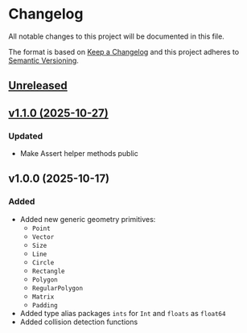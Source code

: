 # Changelog

All notable changes to this project will be documented in this file.

The format is based on [Keep a Changelog](http://keepachangelog.com/en/1.0.0/)
and this project adheres to [Semantic Versioning](http://semver.org/spec/v2.0.0.html).


## [Unreleased](https://github.com/gravitton/geometry/compare/v1.1.0...master)


## [v1.1.0 (2025-10-27)](https://github.com/gravitton/geometry/compare/v1.0.0...v1.1.0)
### Updated
- Make Assert helper methods public


## v1.0.0 (2025-10-17)
### Added
- Added new generic geometry primitives:
  - `Point`
  - `Vector`
  - `Size`
  - `Line`
  - `Circle`
  - `Rectangle`
  - `Polygon`
  - `RegularPolygon`
  - `Matrix`
  - `Padding`
- Added type alias packages `ints` for `Int` and `floats` as `float64`
- Added collision detection functions

